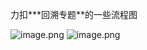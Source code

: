 力扣**\*回溯专题**的一些流程图

![image.png](https://p9-juejin.byteimg.com/tos-cn-i-k3u1fbpfcp/a8b58749e2a34b4f8ca61c96c1c5b7bc~tplv-k3u1fbpfcp-watermark.image?)
![image.png](https://p6-juejin.byteimg.com/tos-cn-i-k3u1fbpfcp/515309cac1274836ad8d2d601707798e~tplv-k3u1fbpfcp-watermark.image?)
